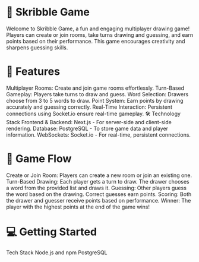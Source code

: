 # 🎨 Skribble Game
Welcome to Skribble Game, a fun and engaging multiplayer drawing game! Players can create or join rooms, take turns drawing and guessing, and earn points based on their performance. This game encourages creativity and sharpens guessing skills.

# 🚀 Features
Multiplayer Rooms: Create and join game rooms effortlessly.
Turn-Based Gameplay: Players take turns to draw and guess.
Word Selection: Drawers choose from 3 to 5 words to draw.
Point System: Earn points by drawing accurately and guessing correctly.
Real-Time Interaction: Persistent connections using Socket.io ensure real-time gameplay.
🛠️ Technology Stack
Frontend & Backend: Next.js - For server-side and client-side rendering.
Database: PostgreSQL - To store game data and player information.
WebSockets: Socket.io - For real-time, persistent connections.

# 🎯 Game Flow
Create or Join Room: Players can create a new room or join an existing one.
Turn-Based Drawing: Each player gets a turn to draw. The drawer chooses a word from the provided list and draws it.
Guessing: Other players guess the word based on the drawing. Correct guesses earn points.
Scoring: Both the drawer and guesser receive points based on performance.
Winner: The player with the highest points at the end of the game wins!

# 💻 Getting Started
Tech Stack
Node.js and npm
PostgreSQL

